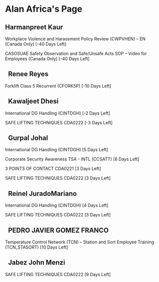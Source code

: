 Alan Africa's Page
==================

Harmanpreet Kaur
----------------


Workplace Violence and Harassment Policy Review (CWPVHEN) – EN (Canada Only) [-40 Days Left]


CASOSUAE Safety Observation and Safe/Unsafe Acts SOP – Video for Employees (Canada Only) [-40 Days Left]

  Renee Reyes
-----------


Forklift Class 5 Recurrent (CFORK5P) [-10 Days Left]

  Kawaljeet Dhesi
---------------


International DG Handling (CINTDGH) [-2 Days Left]


SAFE LIFTING TECHNIQUES CDA0222 [-3 Days Left]

  Gurpal Johal
------------


International DG Handling (CINTDGH) [5 Days Left]


Corporate Security Awareness TSA - INTL (CCSATT) [6 Days Left]


3 POINTS OF CONTACT CDA0221 [3 Days Left]


SAFE LIFTING TECHNIQUES CDA0222 [3 Days Left]

  Reinel JuradoMariano
--------------------


International DG Handling (CINTDGH) [4 Days Left]


SAFE LIFTING TECHNIQUES CDA0222 [3 Days Left]

  PEDRO JAVIER GOMEZ FRANCO
-------------------------


Temperature Control Network (TCN) – Station and Sort Employee Training (TCN\_STASORT) [10 Days Left]

  Jabez John Menzi
----------------


SAFE LIFTING TECHNIQUES CDA0222 [9 Days Left]

  